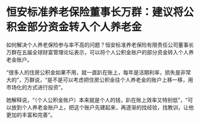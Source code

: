 # 恒安标准养老保险董事长万群：建议将公积金部分资金转入个人养老金

如何解决个人养老保险参与率不高的问题？恒安标准养老保险有限责任公司董事长万群在五届全球财富管理论坛表示，可以将个人公积金账户的部分资金转入个人养老金账户。

“很多人的住房公积金如果不用，就一直趴在账上，每年是活期利率，损失是非常大的”，万群说，“是不是可以考虑把住房公积金往个人养老金的账户上移一移，用市场化的方式进行投资”。

她解释说，“（个人公积金账户）本来就是个人的钱，趴在账上效率又特别低”，“可以放到个人养老金账户上，把这个账户先建起来，再逐渐的找经验，找教训，让他更加的丰富和完善”。

